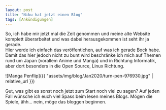 ```yaml
---
layout: post
title: "Niku hat jetzt einen Blog"
tags: [Ankündigungen]
---
```


So, ich habe mir jetzt mal die Zeit genommen und meine alte Website komplett überarbeitet und was dabei herausgekommen ist seht ihr ja gerade.<!--more--><br>
Hier werde ich einfach das veröffentlchen, auf was ich gerade Bock habe. Damit das hier jedoch nicht zu bunt wird beschränke ich mich auf Themen rund um Japan (vorallem Anime und Manga) und in Richtung Informatik, aber dort besonders in die Open Source, Linux Richtung.

![Manga Penflip]({{ "assets/img/blog/Jan2020/turn-pen-976930.jpg" | relative_url }})

Gut, was gibt es sonst noch jetzt zum Start noch viel zu sagen? Auf jeden Fall wünsche ich euch viel Spass beim lesen meines Blogs. M&ouml;gen die Spiele, ähh... nein, möge das bloggen beginnen.